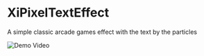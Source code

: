 # XiPixelTextEffect
A simple classic arcade games effect with the text by the particles

![Demo Video](/Documentation/demo-video.gif)

